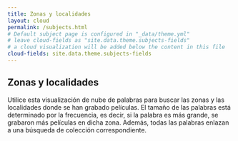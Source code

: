 ```yaml
---
title: Zonas y localidades
layout: cloud
permalink: /subjects.html
# Default subject page is configured in "_data/theme.yml"
# leave cloud-fields as "site.data.theme.subjects-fields"
# a cloud visualization will be added below the content in this file
cloud-fields: site.data.theme.subjects-fields
---
```


## Zonas y localidades

Utilice esta visualización de nube de palabras para buscar las zonas y las localidades donde se han grabado películas. El tamaño de las palabras está determinado por la frecuencia, es decir, si la palabra es más grande, se grabaron más películas en dicha zona. Además, todas las palabras enlazan a una búsqueda de colección correspondiente.

